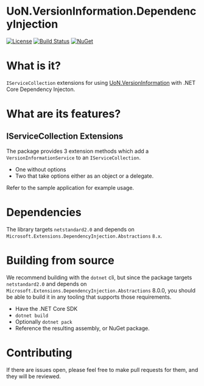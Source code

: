 # UoN.VersionInformation.DependencyInjection

[![License](https://img.shields.io/badge/licence-MIT-blue.svg)](https://opensource.org/licenses/MIT)
[![Build Status](https://travis-ci.org/uon-nuget/UoN.VersionInformation.DependencyInjection.svg?branch=master)](https://travis-ci.org/uon-nuget/UoN.VersionInformation.DependencyInjection)
[![NuGet](https://img.shields.io/nuget/v/UoN.VersionInformation.DependencyInjection.svg)](https://www.nuget.org/packages/UoN.VersionInformation.DependencyInjection/)

# What is it?

`IServiceCollection` extensions for using [UoN.VersionInformation](https://github.com/uon-nuget/UoN.VersionInformation) with .NET Core Dependency Injecton.

# What are its features?

## IServiceCollection Extensions

The package provides 3 extension methods which add a `VersionInformationService` to an `IServiceCollection`.

- One without options
- Two that take options either as an object or a delegate.

Refer to the sample application for example usage.

# Dependencies

The library targets `netstandard2.0` and depends on `Microsoft.Extensions.DependencyInjection.Abstractions` `8.x`.

# Building from source

We recommend building with the `dotnet` cli, but since the package targets `netstandard2.0` and depends on `Microsoft.Extensions.DependencyInjection.Abstractions` 8.0.0, you should be able to build it in any tooling that supports those requirements.

- Have the .NET Core SDK
- `dotnet build`
- Optionally `dotnet pack`
- Reference the resulting assembly, or NuGet package.

# Contributing

If there are issues open, please feel free to make pull requests for them, and they will be reviewed.